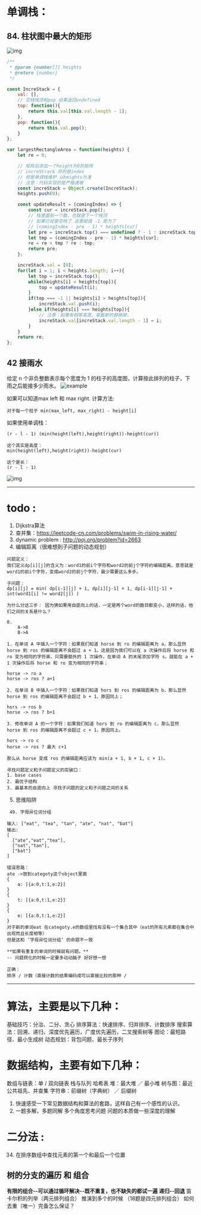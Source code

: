 # 单调栈：

##  84. 柱状图中最大的矩形

![img](./md_pics_archive/84最大矩阵面积.jpg)



```js
/**
 * @param {number[]} heights
 * @return {number}
 */

const IncreStack = {
    val: [],
    // 空栈栈顶和pop 结果返回undefined
    top: function(){
        return this.val[this.val.length - 1];
    },
    pop: function(){
        return this.val.pop();
    }
};

var largestRectangleArea = function(heights) {
    let re = 0;

    // 矩阵后添加一个height为0的矩阵
    // increStrack 存的是index
    // 但是单调栈维护 以heights为准
    // 注意：代码实现的是严格递增
    const increStack = Object.create(IncreStack);
    heights.push(0);

    const updateResult = (comingIndex) => {
        const cur = increStack.pop();
        // 栈里面前一个数、也就是下一个栈顶
        // 如果已经是空栈了 这里赋值 -1 是为了
        // (comingIndex - pre - 1) * heights[cur] 
        let pre = increStack.top() === undefined ? - 1 : increStack.top();
        let tmp = (comingIndex - pre - 1) * heights[cur];
        re = re > tmp ? re : tmp;
        return pre;
    };

    increStack.val = [0];
    for(let i = 1; i < heights.length; i++){
        let top = increStack.top();
        while(heights[i] < heights[top]){
            top = updateResult(i);
        }
        if(top === -1 || heights[i] > heights[top]){
            increStack.val.push(i);
        }else if(heights[i] === heights[top]){
            // 注意：如果有相等高度，拿最新的替换掉，
            increStack.val[increStack.val.length - 1] = i;
        }
    }
    return re;
};

```

## 42 接雨水 
给定 n 个非负整数表示每个宽度为 1 的柱子的高度图，计算按此排列的柱子，下雨之后能接多少雨水。
![example](https://assets.leetcode-cn.com/aliyun-lc-upload/uploads/2018/10/22/rainwatertrap.png)

如果可以知道max left 和 max right. 
计算方法:
```
对于每一个柱子 min(max_left, max_right) - height[i]
```

如果使用单调栈：
```
(r - l - 1) (min(height(left),height(right))-height(cur))

这个其实是高度：
min(height(left),height(right))-height(cur)

这个是长：
(r - l - 1) 
```

![img](./md_pics_archive/接雨水.jpg)









---

# todo :

1. Dijkstra算法 
2. 查并集：https://leetcode-cn.com/problems/swim-in-rising-water/
3. dynamic problem : http://poj.org/problem?id=2663
4.  编辑距离（很难想到子问题的动态规划）
```
问题定义：
我们定义dp[i][j]的含义为：word1的前i个字符和word2的前j个字符的编辑距离。意思就是word1的前i个字符，变成word2的前j个字符，最少需要这么多步。

子问题：
dp[i][j] = min( dp[i-1][j] + 1, dp[i][j-1] + 1, dp[i-1][j-1] + int(word1[i] != word2[j]) )

为什么分这三步： 因为猜如果用自底向上的话，一定是两个word的数目都变小，这样的话，他们之间的关系是什么？

0. 
    A->B
    B->A

1. 在单词 A 中插入一个字符：如果我们知道 horse 到 ro 的编辑距离为 a，那么显然 horse 到 ros 的编辑距离不会超过 a + 1。这是因为我们可以在 a 次操作后将 horse 和 ro 变为相同的字符串，只需要额外的 1 次操作，在单词 A 的末尾添加字符 s，就能在 a + 1 次操作后将 horse 和 ro 变为相同的字符串；

horse -> ro a
horse -> ros ? a+1

2. 在单词 B 中插入一个字符：如果我们知道 hors 到 ros 的编辑距离为 b，那么显然 horse 到 ros 的编辑距离不会超过 b + 1，原因同上；

hors -> ros b
horse -> ros ? b+1

3. 修改单词 A 的一个字符：如果我们知道 hors 到 ro 的编辑距离为 c，那么显然 horse 到 ros 的编辑距离不会超过 c + 1，原因同上。

hors -> ro c
horse -> ros ? 最大 c+1

那么从 horse 变成 ros 的编辑距离应该为 min(a + 1, b + 1, c + 1)。

寻找问题定义和子问题定义的突破口：
1. base cases
2. 最优子结构
3. 最基本的自底向上 寻找子问题的定义和子问题之间的关系
```
5. 思维陷阱
```
 49. 字母异位词分组

输入: ["eat", "tea", "tan", "ate", "nat", "bat"]
输出:
[
  ["ate","eat","tea"],
  ["nat","tan"],
  ["bat"]
]

错误思路：
ate ->放到categoty这个object里面
{
    a: [{a:0,t:1,e:2}]
}
{
    t: [{a:0,t:1,e:2}]
}
{
    e: [{a:0,t:1,e:2}]
}
对于新的单词eat 在categoty.e的数组里找有没有一个集合其中（eat的所有元素都在集合中出现而且长度相等）
但是这和 ’字母异位词分组‘ 的命题不一致

**如果有重复的单词的时候就有问题。**
-- 问题转化的时候一定要多动动脑子 好好想一想

正确：
排序 / 计数（直接计数的结果编码成可以直接比较的那种 /
```



---



# 算法，主要是以下几种：
基础技巧：分治、二分、贪心
排序算法：快速排序、归并排序、计数排序
搜索算法：回溯、递归、深度优先遍历，广度优先遍历，二叉搜索树等
图论：最短路径、最小生成树
动态规划：背包问题、最长子序列

# 数据结构，主要有如下几种：
数组与链表：单 / 双向链表
栈与队列
哈希表
堆：最大堆 ／ 最小堆
树与图：最近公共祖先、并查集
字符串：前缀树（字典树） ／ 后缀树

1. 快速感受一下常见数据结构和算法的套路，这样自己有一个感性的认识。
2. 一题多解，多题同解 
   多个角度思考问题 
   问题的本质做一些深度的理解

# 二分法 :
34. 在排序数组中查找元素的第一个和最后一个位置


## 树的分支的遍历 和 组合 
**有限的组合--可以通过循环解决--既不重复，也不缺失的都试一遍**
**递归--回退**
笛卡尔积的列举（两元排列组合） 推演到多个的时候 
（18题是四元排列组合）
如何去重（唯一）完备怎么保证？